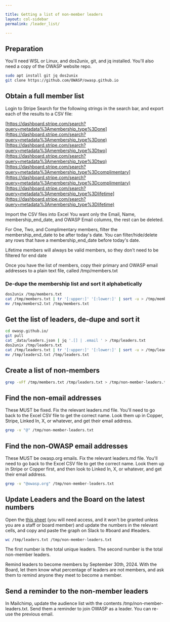 ```yaml
---

title: Getting a list of non-member leaders
layout: col-sidebar
permalink: /leader_list/

---
```


## Preparation

You'll need WSL or Linux, and dos2unix, git, and jq installed. You'll also need a copy of the OWASP website repo.

```bash
sudo apt install git jq dos2unix
git clone https://github.com/OWASP/owasp.github.io
```

## Obtain a full member list

Login to Stripe
Search for the following strings in the search bar, and export each of the results to a CSV file:

[https://dashboard.stripe.com/search?query=metadata%3Amembership_type%3Done](https://dashboard.stripe.com/search?query=metadata%3Amembership_type%3Done)
[https://dashboard.stripe.com/search?query=metadata%3Amembership_type%3Dtwo](https://dashboard.stripe.com/search?query=metadata%3Amembership_type%3Dtwo)
[https://dashboard.stripe.com/search?query=metadata%3Amembership_type%3Dcomplimentary](https://dashboard.stripe.com/search?query=metadata%3Amembership_type%3Dcomplimentary)
[https://dashboard.stripe.com/search?query=metadata%3Amembership_type%3Dlifetime](https://dashboard.stripe.com/search?query=metadata%3Amembership_type%3Dlifetime)

Import the CSV files into Excel
You want only the Email, Name, membership_end_date, and OWASP Email columns, the rest can be deleted.

For One, Two, and Complimentary members, filter the membership_end_date to be after today's date. You can filter/hide/delete any rows that have a membership_end_date before today's date.

Lifetime members will always be valid members, so they don't need to be filtered for end date 

Once you have the list of members, copy their primary and OWASP email addresses to a plain text file, called /tmp/members.txt

### De-dupe the membership list and sort it alphabetically

```bash
dos2unix /tmp/members.txt
cat /tmp/members.txt | tr '[:upper:]' '[:lower:]' | sort -u > /tmp/members2.txt
mv /tmp/members2.txt /tmp/members.txt
```

## Get the list of leaders, de-dupe and sort it

```bash
cd owasp.github.io/
git pull
cat _data/leaders.json | jq '.[] | .email ' > /tmp/leaders.txt
dos2unix /tmp/leaders.txt
cat /tmp/leaders.txt | tr '[:upper:]' '[:lower:]' | sort -u > /tmp/leaders2.txt
mv /tmp/leaders2.txt /tmp/leaders.txt
```

## Create a list of non-members

```bash
grep -vFf /tmp/members.txt /tmp/leaders.txt > /tmp/non-member-leaders.txt
```

## Find the non-email addresses

These MUST be fixed. Fix the relevant leaders.md file. You'll need to go back to the Excel CSV file to get the correct name. Look them up in Copper, Stripe, Linked In, X, or whatever, and get their email address.

```bash
grep -v "@" /tmp/non-member-leaders.txt
```

## Find the non-OWASP email addresses

These MUST be owasp.org emails. Fix the relevant leaders.md file. You'll need to go back to the Excel CSV file to get the correct name. Look them up in Stripe or Copper first, and then look to Linked In, X, or whatever, and get their email address.

```bash
grep -v "@owasp.org" /tmp/non-member-leaders.txt
```

## Update Leaders and the Board on the latest numbers

Open the [this sheet](https://docs.google.com/spreadsheets/d/1CbapOU2P_lp9S6mDX-9E9UfvViA99Qtd73YmiWzezVc/edit?usp=sharing) (you will need access, and it won't be granted unless you are a staff or board member) and update the numbers in the relevant cells, and copy and paste the graph on Slack to #board and #leaders.

```bash
wc /tmp/leaders.txt /tmp/non-member-leaders.txt
```

The first number is the total unique leaders. The second number is the total non-member leaders.

Remind leaders to become members by September 30th, 2024. With the Board, let them know what percentage of leaders are not members, and ask them to remind anyone they meet to become a member.

## Send a reminder to the non-member leaders

In Mailchimp, update the audience list with the contents /tmp/non-member-leaders.txt. Send them a reminder to join OWASP as a leader. You can re-use the previous email.
